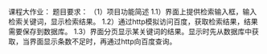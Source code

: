 课程大作业：
题目要求：
（1）项目功能简述
1.1）界面上提供检索输入框，输入检索关键词，显示检索结果。
1.2）通过http模拟访问百度，获取检索结果，结果需要保存到数据库。
1.3）界面分页显示某关键词的结果。显示时先从数据库中获取，当界面显示条数不足时，再通过http向百度查询。